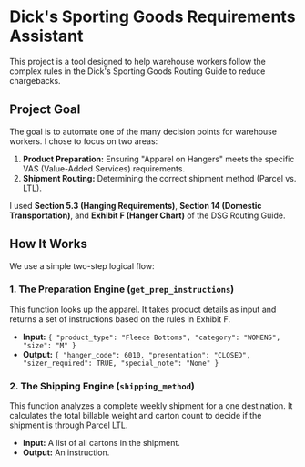 # Dick's Sporting Goods Requirements Assistant

This project is a tool designed to help warehouse workers follow the complex rules in the Dick's Sporting Goods Routing Guide to reduce chargebacks.

## Project Goal

The goal is to automate one of the many decision points for warehouse workers. I chose to focus on two areas:

1.  **Product Preparation:** Ensuring "Apparel on Hangers" meets the specific VAS (Value-Added Services) requirements.
2.  **Shipment Routing:** Determining the correct shipment method (Parcel vs. LTL).

I used **Section 5.3 (Hanging Requirements)**, **Section 14 (Domestic Transportation)**, and **Exhibit F (Hanger Chart)** of the DSG Routing Guide.

## How It Works

We use a simple two-step logical flow:

### 1. The Preparation Engine (`get_prep_instructions`)

This function looks up the apparel. It takes product details as input and returns a set of instructions based on the rules in Exhibit F.

-   **Input:** `{ "product_type": "Fleece Bottoms", "category": "WOMENS", "size": "M" }`
-   **Output:** `{ "hanger_code": 6010, "presentation": "CLOSED", "sizer_required": TRUE, "special_note": "None" }`

### 2. The Shipping Engine (`shipping_method`)

This function analyzes a complete weekly shipment for a one destination. It calculates the total billable weight and carton count to decide if the shipment is through Parcel LTL.

-   **Input:** A list of all cartons in the shipment.
-   **Output:** An instruction.